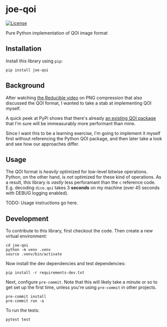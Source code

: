 # joe-qoi

<!-- TODO [![pypi](https://img.shields.io/pypi/v/joe-qoi.svg)](https://pypi.org/project/joe-qoi/) -->
<!-- TODO [![Changelog](https://img.shields.io/github/v/release/jkerhin/joe-qoi?include_prereleases&label=changelog)](https://github.com/jkerhin/joe-qoi/releases) -->
[![License](https://img.shields.io/badge/license-MIT-blue.svg)](https://github.com/jkerhin/joe-qoi/blob/main/LICENSE)

Pure Python implementation of QOI image format

## Installation

Install this library using `pip`:

    pip install joe-qoi

## Background

After watching [the Reducible video](https://www.youtube.com/watch?v=EFUYNoFRHQI) on PNG compression
that also discussed the QOI format, I wanted to take a stab at implementing QOI myself.

A quick peek at PyPi shows that there's already [an existing QOI package](https://pypi.org/project/qoi/)
that I'm sure will be immeasurably more performant than mine.

Since I want this to be a learning exercise, I'm going to implement it myself first without
referencing the Python QOI package, and then later take a look and see how our approaches
differ.

## Usage

The QOI format is _heavily_ optimized for low-level bitwise operations. Python, on the
other hand, is _not_ optimized for these kind of operations. As a result, this library
is _vastly_ less perforamant than the `c` reference code. E.g. decoding `dice.qoi` takes
3 **seconds** on my machine (over 45 seconds with DEBUG logging enabled).

TODO: Usage instructions go here.

## Development

To contribute to this library, first checkout the code. Then create a new virtual environment:

    cd joe-qoi
    python -m venv .venv
    source .venv/bin/activate

Now install the dev dependencies and test dependencies:

    pip install -r requirements-dev.txt

Next, configure `pre-commit`. Note that this will likely take a minute or so to
get set up the first time, unless you're using `pre-commit` in other projects.

    pre-commit install
    pre-commit run -a

To run the tests:

    pytest test
